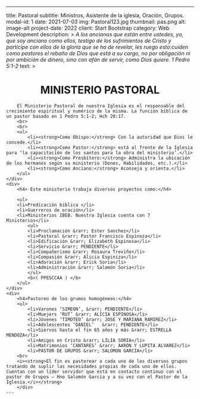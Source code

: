 ---
title: Pastoral
subtitle: Ministros, Asistente de la iglesia, Oración, Grupos.
modal-id: 1
date: 2021-07-03
img: Pastoral123.jpg
thumbnail: pas.png
alt: image-alt
project-date: 2022
client: Start Bootstrap
category: Web Development
description: >
    <i> A los ancianos que están entre ustedes, yo, que soy anciano como ellos, testigo de los sufrimientos de Cristo y partícipe con ellos de la gloria que se ha de revelar, les ruego esto:cuiden como pastores el rebaño de Dios que está a su cargo, no por obligación ni por ambición de dinero, sino con afán de servir, como Dios quiere. 1 Pedro 5:1-2
    </i> 
text: >
    <div>
        <center> <h1> MINISTERIO PASTORAL</h1> </center>

        El Ministerio Pastoral de nuestra Iglesia es el responsable del crecimiento espiritual y numérico de la misma. La función bíblica de un pastor basado en 1 Pedro 5:1-2; Hch 20:17.
        <br>
        <br>
        <ul>
            <li><strong>Como Obispo:</strong> Con la autoridad que Dios le concede.</li>
            <li><strong>Como Pastor:</strong> está al frente de la Iglesia para ‘la capacitación de los santos para la obra del ministerio’.</li>
            <li><strong>Como Presbítero:</strong> Administra la ubicación de los hermanos según su ministerio (Dones, Habilidades, etc.).</li>
            <li><strong>Como Anciano:</strong> Aconseja y orienta.</li>
        </ul>
    </div>
    <div>
        <h4> Este ministerio trabaja diversos proyectos como:</h4>

        <ul>
        <li>Predicación biblica </li>
        <li>Guerreros de oración</li>
        <li>Ministerios IBEB. Nuestra Iglesia cuenta con 7 Ministerios</li> 
            <ul>
            <li>Proclamación &rarr; Ester Sanchez</li>
            <li>Pastoral &rarr; Pastor Francisco Espinoza</li>
            <li>Edificación &rarr; Elizabeth Espinosa</li>
            <li>Servicio &rarr; PENDIENTE</li>
            <li>Compañerismo &rarr; Rosaura Treviño</li>
            <li>Compasión &rarr; Alicia Espiniza</li>
            <li>Adoración &rarr; Erick Soria</li>
            <li>Administración &rarr; Salomón Soria</li>
            </ul>
            <b>( PPESCCAA ) </b> 
        </ul>
    </div>
    <div>
        <h4>Pastoreo de los grumos homogéneos:</h4>
        <ul>
            <li>Varones ‘SIMEON’, &rarr; PENDIENTE</li>
            <li>Muejers ‘RUT’ &rarr; ALICIA ESPINOSA</li>
            <li>Jóvenes ‘TIMOTEO’ &rarr; JOSE Y MARIANA RAMIREZ</li>
            <li>Adolescentes ‘DANIEL’	&rarr; PENDIENTE</li>
            <li>Siervos hasta el fin 65 años y más &rarr; ESTRELLA MENDOZA</li>
            <li>Amigos en Cristo &rarr; LILIA SORIA</li>
            <li>Matrimonios ‘CANTARES’ &rarr; AARON Y LUPITA ALVAREZ</li>
            <li>PASTOR DE GRUPOS &rarr; SALOMON GARCIA</li>
        <br>
        <i><strong>El fin es pastorear a cada uno de los diversos grupos tratando de suplir las necesidades propias de cada uno de ellos. Cuentan con un líder servidor que está en contacto continuo con el pastor de Grupos – Hno Salomón García y a su vez con el Pastor de la Iglesia.</i></strong>
        </div>
    ---
